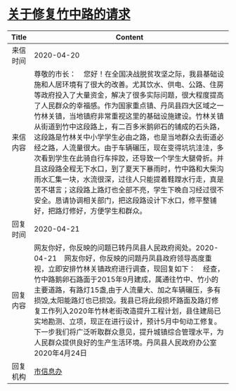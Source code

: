 # <a href="http://www.shangluo.gov.cn/zmhd/ldxxxx.jsp?urltype=leadermail.LeaderMailContentUrl&wbtreeid=1112&leadermailid=5803">关于修复竹中路的请求</a>
|Title|Content|
|:---:|---|
|来信时间|2020-04-20|
|来信内容|尊敬的市长：    您好！在全国决战脱贫攻坚之际，我县基础设施和人居环境有了很大的改善。尤其饮水、供电、公路、住房等政府投入了大量资金，解决了很多实际问题，很大程度提高了人民群众的幸福感。作为国家重点镇、丹凤县四大区域之一竹林关镇，当地镇府非常重视这里的基础设施建设。竹林关镇从街道到竹中这段路上，有二百多米鹅卵石的铺成的石头路，这段路是竹林关中小学学生必由之路，也是当地群众去街道必经之路，人流量很大。由于车辆碾压，现在变得坑坑洼洼，多次看到学生在此骑自行车摔跤，还导致一个学生大腿骨折。并且这段路全程无下水口，到了夏天下暴雨时，竹中路和大柴沟雨水汇集一块，水流很深，过往人只能提着鞋蹚水行走，真是苦不堪言；这段路上路灯也全部不亮，学生下晚自习经过很不安全。恳请协调相关部门，把这段路设计下水口，修平整铺好，把路灯修好，方便学生和群众。|
|回复时间|2020-04-21|
|回复内容|网友你好，你反映的问题已转丹凤县人民政府阅处。2020-04-21    网友你好，你反映的问题丹凤县政府领导高度重视，立即安排竹林关镇政府进行调查，现回复如下：    经查，竹中路鹅卵石路面于2015年9月建成，属通往竹中、竹小的主要道路，有路灯15盏,由于人流量大、加之车辆碾压，多有损毁,太阳能路灯也已损毁。我县已将此段损坏路面及路灯修复工作列入2020年竹林老街改造提升工程计划，县住建局已实地勘测、立项，现正在进行设计，预计5月中旬动工修复。下一步我们将广泛听取群众意见，提升城镇综合管理水平，为人民群众提供良好的生产生活环境。丹凤县人民政府办公室2020年4月24日|
|回复机构|<a href="../../categories/agencies/市信息办.md">市信息办</a>|